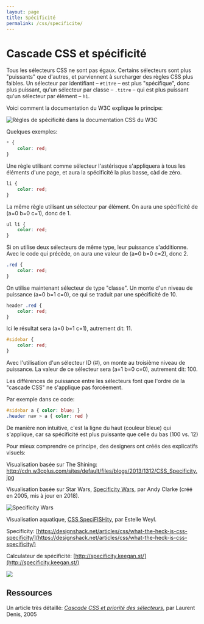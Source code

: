 ```yaml
---
layout: page
title: Spécificité
permalink: /css/specificite/
---
```


# Cascade CSS et spécificité

Tous les sélecteurs CSS ne sont pas égaux. Certains sélecteurs sont plus "puissants" que d'autres, et parviennent à surcharger des règles CSS plus faibles. Un sélecteur par identifiant – `#titre` – est plus "spécifique", donc plus puissant, qu'un sélecteur par classe – `.titre` – qui est plus puissant qu'un sélecteur par élément – `h1`.

Voici comment la documentation du W3C explique le principe:

![Régles de spécificité dans la documentation CSS du W3C](/cours-css/img/specificity/selector-specificity-W3C.png)

Quelques exemples:

```css
* {
    color: red;
}
```

Une règle utilisant comme sélecteur l'astérisque s'appliquera à tous les éléments d'une page, et aura la spécificité la plus basse, càd de zéro.

```css
li {
    color: red;
}
```

La même règle utilisant un sélecteur par élément. On aura une spécificité de (a=0 b=0 c=1), donc de 1.

```css
ul li {
    color: red;
}
```

Si on utilise deux sélecteurs de même type, leur puissance s'additionne. Avec le code qui précède, on aura une valeur de (a=0 b=0 c=2), donc 2.

```css
.red {
    color: red;
}
```

On utilise maintenant sélecteur de type "classe". Un monte d'un niveau de puissance (a=0 b=1 c=0), ce qui se traduit par une spécificité de 10.

```css
header .red {
    color: red;
}
```

Ici le résultat sera (a=0 b=1 c=1), autrement dit: 11.

```css
#sidebar {
    color: red;
}
```

Avec l'utilisation d'un sélecteur ID (#), on monte au troisième niveau de puissance. La valeur de ce sélecteur sera (a=1 b=0 c=0), autrement dit: 100.

Les différences de puissance entre les sélecteurs font que l'ordre de la "cascade CSS" ne s'applique pas forcéement.

Par exemple dans ce code:

```css
#sidebar a { color: blue; }
.header nav > a { color: red }
```

De manière non intuitive, c'est la ligne du haut (couleur bleue) qui s'applique, car sa spécificité est plus puissante que celle du bas (100 vs. 12)

Pour mieux comprendre ce principe, des designers ont créés des explicatifs visuels:

Visualisation basée sur The Shining: http://cdn.w3cplus.com/sites/default/files/blogs/2013/1312/CSS_Specificity.jpg

Visualisation basée sur Star Wars, [Specificity Wars](http://blog4coders.com/wp-content/uploads/2014/07/rsz_specificitywars-05v2-800x637.jpg), par Andy Clarke (créé en 2005, mis à jour en 2018).

![Specificity Wars](/cours-css/img/specificity/css-specificity-wars.png)

Visualisation aquatique, [CSS SpeciFISHity](http://www.standardista.com/css3/css-specificity/), par Estelle Weyl.

Specificity:
[https://designshack.net/articles/css/what-the-heck-is-css-specificity/](https://designshack.net/articles/css/what-the-heck-is-css-specificity/)

Calculateur de spécificité: [http://specificity.keegan.st/](http://specificity.keegan.st/)

![](/cours-css/img/Strip-CSS-respect-650-final.jpg)

## Ressources

Un article très détaillé:
*[Cascade CSS et priorité des sélecteurs](http://openweb.eu.org/articles/cascade_css)*, par Laurent Denis, 2005